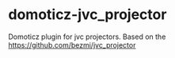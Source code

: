 # domoticz-jvc_projector
Domoticz plugin for jvc projectors. Based on the https://github.com/bezmi/jvc_projector
